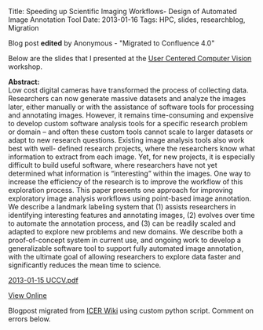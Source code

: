 Title: Speeding up Scientific Imaging Workflows- Design of Automated Image Annotation Tool
Date: 2013-01-16
Tags: HPC, slides, researchblog, Migration

Blog post **edited** by Anonymous \- "Migrated to Confluence 4.0"

Below are the slides that I presented at the [User Centered Computer
Vision](http://www.openvl.org/UCCV/) workshop.

**Abstract:**  
Low cost digital cameras have transformed the process of collecting data.
Researchers can now generate massive datasets and analyze the images later,
either manually or with the assistance of software tools for processing and
annotating images. However, it remains time-consuming and expensive to develop
custom software analysis tools for a specific research problem or domain – and
often these custom tools cannot scale to larger datasets or adapt to new
research questions. Existing image analysis tools also work best with well-
defined research projects, where the researchers know what information to
extract from each image. Yet, for new projects, it is especially difficult to
build useful software, where researchers have not yet determined what
information is “interesting” within the images. One way to increase the
efficiency of the research is to improve the workflow of this exploration
process. This paper presents one approach for improving exploratory image
analysis workflows using point-based image annotation. We describe a landmark
labeling system that (1) assists researchers in identifying interesting
features and annotating images, (2) evolves over time to automate the
annotation process, and (3) can be readily scaled and adapted to explore new
problems and new domains. We describe both a proof-of-concept system in
current use, and ongoing work to develop a generalizable software tool to
support fully automated image annotation, with the ultimate goal of allowing
researchers to explore data faster and significantly reduces the mean time to
science.

[2013-01-15 UCCV.pdf](./images/2013-01-15_UCCV.pdf)

[View
Online](https://wiki.hpcc.msu.edu/display/~colbrydi@msu.edu/2013/01/16/Speeding+up+Scientific+Imaging+Workflows-+Design+of+Automated+Image+Annotation+Tool)

Blogpost migrated from [ICER Wiki](https://wiki.hpcc.msu.edu/display/~colbrydi@msu.edu/2013/01/16/Speeding+up+Scientific+Imaging+Workflows-+Design+of+Automated+Image+Annotation+Tool) using custom python script. Comment on errors below.
